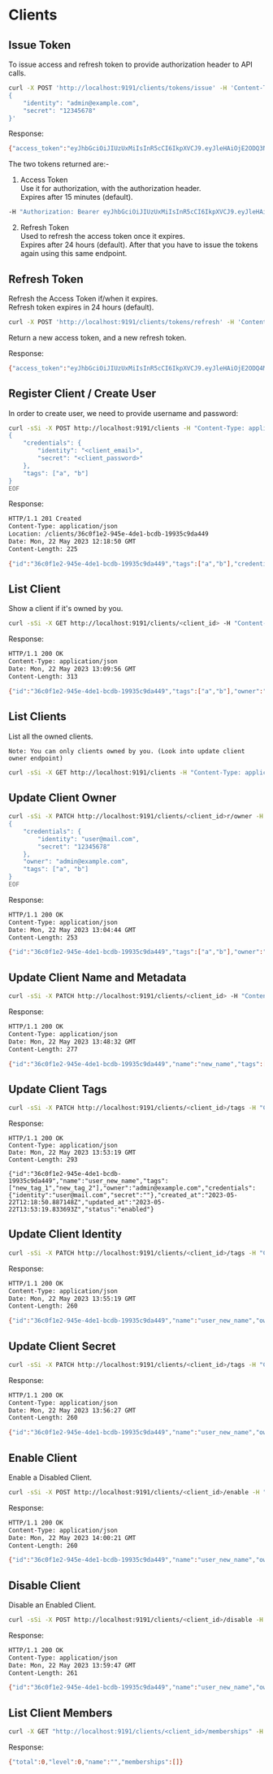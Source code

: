 # Clients

## Issue Token

To issue access and refresh token to provide authorization header to API calls.

```bash
curl -X POST 'http://localhost:9191/clients/tokens/issue' -H 'Content-Type: application/json' --data-raw '
{
    "identity": "admin@example.com",
    "secret": "12345678"
}'
```

Response:

```bash
{"access_token":"eyJhbGciOiJIUzUxMiIsInR5cCI6IkpXVCJ9.eyJleHAiOjE2ODQ3NTM3ODAsImlhdCI6MTY4NDc1Mjg4MCwiaXNzIjoiY2xpZW50cy5hdXRoIiwicm9sZSI6IiIsInN1YiI6IjVjNjQ4MTg1LTU3NTMtNGVlOS1iYWI2LTkzMjc4ZDdiMDZiNCIsInRhZyI6IiIsInR5cGUiOiJhY2Nlc3MifQ.qLt0t_mTN3IWRaawj6S2IfWa62n4LaXK3-6JmrjbcKomWgkvKe34v3vmKyW45kPmCOC0h3FGUFXap-slfj3Hhw","refresh_token":"eyJhbGciOiJIUzUxMiIsInR5cCI6IkpXVCJ9.eyJleHAiOjE2ODQ4MzkyODAsImlhdCI6MTY4NDc1Mjg4MCwiaXNzIjoiY2xpZW50cy5hdXRoIiwicm9sZSI6IiIsInN1YiI6IjVjNjQ4MTg1LTU3NTMtNGVlOS1iYWI2LTkzMjc4ZDdiMDZiNCIsInRhZyI6IiIsInR5cGUiOiJyZWZyZXNoIn0.nr1q4ECygWHBfTBSr2o3OMQJpbn3z0rzsEDCkkg3LRVTwf7r15o29fwcwbMvburvKbt5NBfV0BrXAn9TMb70RQ","access_type":"Bearer"}
```

The two tokens returned are:-

1. Access Token  
   Use it for authorization, with the authorization header.  
   Expires after 15 minutes (default).

```bash
-H "Authorization: Bearer eyJhbGciOiJIUzUxMiIsInR5cCI6IkpXVCJ9.eyJleHAiOjE2ODQ3NTM2ODUsImlhdCI6MTY4NDc1Mjc4NSwiaXNzIjoiY2xpZW50cy5hdXRoIiwicm9sZSI6IiIsInN1YiI6IjVjNjQ4MTg1LTU3NTMtNGVlOS1iYWI2LTkzMjc4ZDdiMDZiNCIsInRhZyI6IiIsInR5cGUiOiJhY2Nlc3MifQ.QFL2p6LHsXcp3kSQJTz3D3eNzv7nRFR7HMWNMg-LNHIUeK7k3nz6gvKRhC88SDTIoMxsL-2HWSVOotH6b9c6IQ"
```

2. Refresh Token  
   Used to refresh the access token once it expires.  
   Expires after 24 hours (default). After that you have to issue the tokens again using this same endpoint.

## Refresh Token

Refresh the Access Token if/when it expires.  
Refresh token expires in 24 hours (default).

```bash
curl -X POST 'http://localhost:9191/clients/tokens/refresh' -H 'Content-Type: application/json' -H"Authorization: Bearer <refresh_token>"
```

Return a new access token, and a new refresh token.

Response:

```bash
{"access_token":"eyJhbGciOiJIUzUxMiIsInR5cCI6IkpXVCJ9.eyJleHAiOjE2ODQ4MTY4MTksImlhdCI6MTY4NDc2MjgxOSwiaXNzIjoiY2xpZW50cy5hdXRoIiwicm9sZSI6IiIsInN1YiI6IjVjNjQ4MTg1LTU3NTMtNGVlOS1iYWI2LTkzMjc4ZDdiMDZiNCIsInRhZyI6IiIsInR5cGUiOiJhY2Nlc3MifQ.X3dX8-KKqs1qwFt6piXl6w_utqfHnYa5VB7wOQOf-u4xKbh7NFKEfkIF-j2XY_2C3pVLRgBOHIiiKhsix9PpNQ","refresh_token":"eyJhbGciOiJIUzUxMiIsInR5cCI6IkpXVCJ9.eyJleHAiOjE2ODQ4NDkyMTksImlhdCI6MTY4NDc2MjgxOSwiaXNzIjoiY2xpZW50cy5hdXRoIiwicm9sZSI6IiIsInN1YiI6IjVjNjQ4MTg1LTU3NTMtNGVlOS1iYWI2LTkzMjc4ZDdiMDZiNCIsInRhZyI6IiIsInR5cGUiOiJyZWZyZXNoIn0.4SIxRD5CN1NBwl4dM7MD3Gd9jdaywY2kUwRgy4TBjNgpYqEyitqnUMsusYjQD-Z3Sub2bM7TDEw_So5XtJ7sWA","access_type":"Bearer"}
```

## Register Client / Create User

In order to create user, we need to provide username and password:

```bash
curl -sSi -X POST http://localhost:9191/clients -H "Content-Type: application/json" -d @- <<EOF
{
    "credentials": {
        "identity": "<client_email>",
        "secret": "<client_password>"
    },
    "tags": ["a", "b"]
}
EOF
```

Response:

```bash
HTTP/1.1 201 Created
Content-Type: application/json
Location: /clients/36c0f1e2-945e-4de1-bcdb-19935c9da449
Date: Mon, 22 May 2023 12:18:50 GMT
Content-Length: 225

{"id":"36c0f1e2-945e-4de1-bcdb-19935c9da449","tags":["a","b"],"credentials":{"identity":"user@mail.com","secret":""},"created_at":"2023-05-22T12:18:50.887148Z","updated_at":"2023-05-22T12:18:50.887148Z","status":"enabled"}
```

## List Client

Show a client if it's owned by you.

```bash
curl -sSi -X GET http://localhost:9191/clients/<client_id> -H "Content-Type: application/json" -H "Authorization: Bearer <access_token>"
```

Response:

```bash
HTTP/1.1 200 OK
Content-Type: application/json
Date: Mon, 22 May 2023 13:09:56 GMT
Content-Length: 313

{"id":"36c0f1e2-945e-4de1-bcdb-19935c9da449","tags":["a","b"],"owner":"admin@example.com","credentials":{"identity":"user@mail.com","secret":"$2a$10$PckXb4XF5sPoOkGbmdvyvuIJXWNgZdfEQrn6cw4zeOhqfNLtitvjS"},"created_at":"2023-05-22T12:18:50.887148Z","updated_at":"2023-05-22T13:04:44.438547Z","status":"enabled"}
```

## List Clients

List all the owned clients.

```
Note: You can only clients owned by you. (Look into update client owner endpoint)
```

```bash
curl -sSi -X GET http://localhost:9191/clients -H "Content-Type: application/json" -H "Authorization: Bearer <access_token>"
```

## Update Client Owner

```bash
curl -sSi -X PATCH http://localhost:9191/clients/<client_id>r/owner -H "Content-Type: application/json" -H "Authorization: Bearer <access_token>" -d @- <<EOF
{
    "credentials": {
        "identity": "user@mail.com",
        "secret": "12345678"
    },
    "owner": "admin@example.com",
    "tags": ["a", "b"]
}
EOF
```

Response:

```bash
HTTP/1.1 200 OK
Content-Type: application/json
Date: Mon, 22 May 2023 13:04:44 GMT
Content-Length: 253

{"id":"36c0f1e2-945e-4de1-bcdb-19935c9da449","tags":["a","b"],"owner":"admin@example.com","credentials":{"identity":"user@mail.com","secret":""},"created_at":"2023-05-22T12:18:50.887148Z","updated_at":"2023-05-22T13:04:44.438547Z","status":"enabled"}
```

## Update Client Name and Metadata

```bash
curl -sSi -X PATCH http://localhost:9191/clients/<client_id> -H "Content-Type: application/json" -H  "Authorization: Bearer <access_token>" -d '{"name": "new_name"}'
```

Response:

```bash
HTTP/1.1 200 OK
Content-Type: application/json
Date: Mon, 22 May 2023 13:48:32 GMT
Content-Length: 277

{"id":"36c0f1e2-945e-4de1-bcdb-19935c9da449","name":"new_name","tags":["a","b"],"owner":"admin@example.com","credentials":{"identity":"user@mail.com","secret":""},"created_at":"2023-05-22T12:18:50.887148Z","updated_at":"2023-05-22T13:48:32.215129Z","status":"enabled"}
```

## Update Client Tags

```bash
curl -sSi -X PATCH http://localhost:9191/clients/<client_id>/tags -H "Content-Type: application/json" -H  "Authorization: Bearer <access_token>" -d '{"tags": ["new_tag_1", "new_tag_2"]}'
```

Response:

```curl
HTTP/1.1 200 OK
Content-Type: application/json
Date: Mon, 22 May 2023 13:53:19 GMT
Content-Length: 293

{"id":"36c0f1e2-945e-4de1-bcdb-19935c9da449","name":"user_new_name","tags":["new_tag_1","new_tag_2"],"owner":"admin@example.com","credentials":{"identity":"user@mail.com","secret":""},"created_at":"2023-05-22T12:18:50.887148Z","updated_at":"2023-05-22T13:53:19.833693Z","status":"enabled"}
```

## Update Client Identity

```bash
curl -sSi -X PATCH http://localhost:9191/clients/<client_id>/tags -H "Content-Type: application/json" -H  "Authorization: Bearer <access_token>" -d '{"identity": "user_updated@email.com"}'
```

Response:

```bash
HTTP/1.1 200 OK
Content-Type: application/json
Date: Mon, 22 May 2023 13:55:19 GMT
Content-Length: 260

{"id":"36c0f1e2-945e-4de1-bcdb-19935c9da449","name":"user_new_name","owner":"admin@example.com","credentials":{"identity":"user@mail.com","secret":""},"created_at":"2023-05-22T12:18:50.887148Z","updated_at":"2023-05-22T13:55:19.882616Z","status":"enabled"}
```

## Update Client Secret

```bash
curl -sSi -X PATCH http://localhost:9191/clients/<client_id>/tags -H "Content-Type: application/json" -H  "Authorization: Bearer <access_token>" -d '{"secret": "87654321"}'
```

Response:

```bash
HTTP/1.1 200 OK
Content-Type: application/json
Date: Mon, 22 May 2023 13:56:27 GMT
Content-Length: 260

{"id":"36c0f1e2-945e-4de1-bcdb-19935c9da449","name":"user_new_name","owner":"admin@example.com","credentials":{"identity":"user@mail.com","secret":""},"created_at":"2023-05-22T12:18:50.887148Z","updated_at":"2023-05-22T13:56:27.840129Z","status":"enabled"}
```

## Enable Client

Enable a Disabled Client.

```bash
curl -sSi -X POST http://localhost:9191/clients/<client_id>/enable -H "Content-Type: application/json" -H  "Authorization: Bearer <access_token>"
```

Response:

```bash
HTTP/1.1 200 OK
Content-Type: application/json
Date: Mon, 22 May 2023 14:00:21 GMT
Content-Length: 260

{"id":"36c0f1e2-945e-4de1-bcdb-19935c9da449","name":"user_new_name","owner":"admin@example.com","credentials":{"identity":"user@mail.com","secret":""},"created_at":"2023-05-22T12:18:50.887148Z","updated_at":"2023-05-22T13:56:27.840129Z","status":"enabled"}
```

## Disable Client

Disable an Enabled Client.

```bash
curl -sSi -X POST http://localhost:9191/clients/<client_id>/disable -H "Content-Type: application/json" -H  "Authorization: Bearer <access_token>"
```

Response:

```bash
HTTP/1.1 200 OK
Content-Type: application/json
Date: Mon, 22 May 2023 13:59:47 GMT
Content-Length: 261

{"id":"36c0f1e2-945e-4de1-bcdb-19935c9da449","name":"user_new_name","owner":"admin@example.com","credentials":{"identity":"user@mail.com","secret":""},"created_at":"2023-05-22T12:18:50.887148Z","updated_at":"2023-05-22T13:56:27.840129Z","status":"disabled"}
```

## List Client Members

```bash
curl -X GET "http://localhost:9191/clients/<client_id>/memberships" -H 'Content-Type: application/json' -H  "Authorization: Bearer <access_token>"   ─╯
```

Response:

```bash
{"total":0,"level":0,"name":"","memberships":[]}
```
